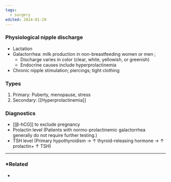 ```yaml
---
tags:
  - surgery
edited: 2024-01-29
---
```

### Physiological nipple discharge 
- Lactation
- Galactorrhea: milk production in non-breastfeeding women or men ; 
    - Discharge varies in color (clear, white, yellowish, or greenish)
    - Endocrine causes include hyperprolactinemia
- Chronic nipple stimulation; piercings; tight clothing
### Types
1. Primary: Puberty, menopause, stress
2. Secondary: [[Hyperprolactinemia]] 
### Diagnostics
- [[β-hCG]] to exclude pregnancy
- Prolactin level (Patients with normo-prolactinemic galactorrhea generally do not require further testing.)
- TSH level (Primary hypothyroidism → ↑ thyroid-releasing hormone → ↑ prolactin+ ↑ TSH)

---
### *Related
- 
